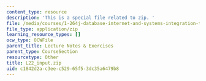 ```yaml
---
content_type: resource
description: 'This is a special file related to zip. '
file: /media/courses/1-264j-database-internet-and-systems-integration-technologies-fall-2013/c1842d2ac3eec52965f53dc35a6479b8_L22_input.zip
file_type: application/zip
learning_resource_types: []
ocw_type: OCWFile
parent_title: Lecture Notes & Exercises
parent_type: CourseSection
resourcetype: Other
title: L22_input.zip
uid: c1842d2a-c3ee-c529-65f5-3dc35a6479b8
---
```

